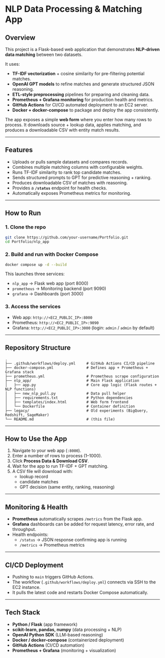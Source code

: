 # NLP Data Processing & Matching App

## Overview
This project is a Flask-based web application that demonstrates **NLP-driven data matching** between two datasets.  

It uses:
- **TF-IDF vectorization** + cosine similarity for pre-filtering potential matches.  
- **OpenAI GPT models** to refine matches and generate structured JSON reasoning.  
- **ETL-style preprocessing** pipelines for preparing and cleaning data.  
- **Prometheus + Grafana monitoring** for production health and metrics.  
- **GitHub Actions** for CI/CD automated deployment to an EC2 server.  
- **Docker + docker-compose** to package and deploy the app consistently.  

The app exposes a simple **web form** where you enter how many rows to process. It downloads source + lookup data, applies matching, and produces a downloadable CSV with entity match results.

---

## Features
- Uploads or pulls sample datasets and compares records.  
- Combines multiple matching columns with configurable weights.  
- Runs TF-IDF similarity to rank top candidate matches.  
- Sends structured prompts to GPT for predictive reasoning + ranking.  
- Produces downloadable CSV of matches with reasoning.  
- Provides a **`/status`** endpoint for health checks.  
- Automatically exposes Prometheus metrics for monitoring.  

---

## How to Run

### 1. Clone the repo
```bash
git clone https://github.com/your-username/Portfolio.git
cd Portfolio/nlp_app
```

### 2. Build and run with Docker Compose
```bash
docker compose up -d --build
```

This launches three services:  
- `nlp_app` → Flask web app (port 8000)  
- `prometheus` → Monitoring backend (port 9090)  
- `grafana` → Dashboards (port 3000)  

### 3. Access the services
- Web app: `http://<EC2_PUBLIC_IP>:8000`  
- Prometheus: `http://<EC2_PUBLIC_IP>:9090`  
- Grafana: `http://<EC2_PUBLIC_IP>:3000` (login: `admin` / `admin` by default)

---

## Repository Structure
```
.
├── .github/workflows/deploy.yml     # GitHub Actions CI/CD pipeline
├── docker-compose.yml               # Defines app + Prometheus + Grafana stack
├── prometheus.yml                   # Prometheus scrape configuration
├── nlp_app/                         # Main Flask application
│   ├── app.py                       # Core app logic (Flask routes + NLP functions)
│   ├── new_nlp_pull.py              # Data pull helper
│   ├── requirements.txt             # Python dependencies
│   ├── templates/index.html         # Web form frontend
│   └── Dockerfile                   # Container definition
├── legacy/                          # Old experiments (BigQuery, Redshift, SageMaker)
└── README.md                        # (this file)
```

---

## How to Use the App
1. Navigate to your web app (`:8000`).  
2. Enter a number of rows to process (1–1000).  
3. Click **Process Data & Download CSV**.  
4. Wait for the app to run TF-IDF + GPT matching.  
5. A CSV file will download with:  
   - lookup record  
   - candidate matches  
   - GPT decision (same entity, ranking, reasoning)  

---

## Monitoring & Health
- **Prometheus** automatically scrapes `/metrics` from the Flask app.  
- **Grafana** dashboards can be added for request latency, error rate, and throughput.  
- Health endpoints:  
  - `/status` → JSON response confirming app is running  
  - `/metrics` → Prometheus metrics  

---

## CI/CD Deployment
- Pushing to `main` triggers GitHub Actions.  
- The workflow (`.github/workflows/deploy.yml`) connects via SSH to the EC2 instance.  
- It pulls the latest code and restarts Docker Compose automatically.  

---

## Tech Stack
- **Python / Flask** (app framework)  
- **scikit-learn, pandas, numpy** (data processing + NLP)  
- **OpenAI Python SDK** (LLM-based reasoning)  
- **Docker / docker-compose** (containerized deployment)  
- **GitHub Actions** (CI/CD automation)  
- **Prometheus + Grafana** (monitoring + visualization)  
